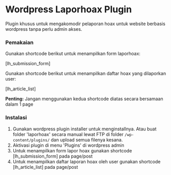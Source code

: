 # Wordpress Laporhoax Plugin

Plugin khusus untuk mengakomodir pelaporan hoax untuk website berbasis wordpress tanpa perlu admin akses.

### Pemakaian

Gunakan shortcode berikut untuk menampilkan form laporhoax:

[lh_submission_form]

Gunakan shortcode berikut untuk menampilkan daftar hoax yang dilaporkan user:

[lh_article_list]

**Penting:** Jangan menggunakan kedua shortcode diatas secara bersamaan dalam 1 page

### Instalasi

1. Gunakan wordpress plugin installer untuk menginstallnya. Atau buat folder 'laporhoax' secara manual lewat FTP di folder `/wp-content/plugins/` dan upload semua filenya kesana.
2. Aktivasi plugin di menu 'Plugins' di wordpress admin
3. Untuk menampilkan form lapor hoax gunakan shortcode [lh_submission_form] pada page/post
4. Untuk menampilkan daftar laporan hoax oleh user gunakan shortcode [lh_article_list] pada page/post